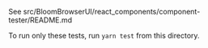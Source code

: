 See src/BloomBrowserUI/react_components/component-tester/README.md

To run only these tests, run `yarn test` from this directory.

